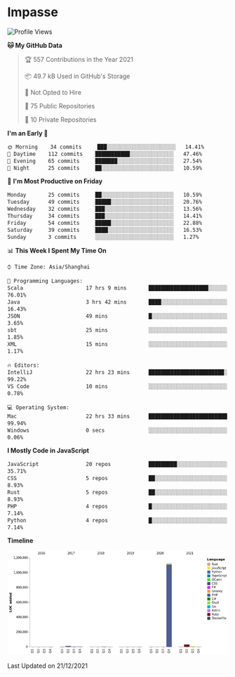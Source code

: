 # Impasse

<!--START_SECTION:waka-->
![Profile Views](http://img.shields.io/badge/Profile%20Views-0-blue)

**🐱 My GitHub Data** 

> 🏆 557 Contributions in the Year 2021
 > 
> 📦 49.7 kB Used in GitHub's Storage 
 > 
> 🚫 Not Opted to Hire
 > 
> 📜 75 Public Repositories 
 > 
> 🔑 10 Private Repositories  
 > 
**I'm an Early 🐤** 

```text
🌞 Morning    34 commits     ███░░░░░░░░░░░░░░░░░░░░░░   14.41% 
🌆 Daytime    112 commits    ███████████░░░░░░░░░░░░░░   47.46% 
🌃 Evening    65 commits     ███████░░░░░░░░░░░░░░░░░░   27.54% 
🌙 Night      25 commits     ██░░░░░░░░░░░░░░░░░░░░░░░   10.59%

```
📅 **I'm Most Productive on Friday** 

```text
Monday       25 commits     ██░░░░░░░░░░░░░░░░░░░░░░░   10.59% 
Tuesday      49 commits     █████░░░░░░░░░░░░░░░░░░░░   20.76% 
Wednesday    32 commits     ███░░░░░░░░░░░░░░░░░░░░░░   13.56% 
Thursday     34 commits     ███░░░░░░░░░░░░░░░░░░░░░░   14.41% 
Friday       54 commits     █████░░░░░░░░░░░░░░░░░░░░   22.88% 
Saturday     39 commits     ████░░░░░░░░░░░░░░░░░░░░░   16.53% 
Sunday       3 commits      ░░░░░░░░░░░░░░░░░░░░░░░░░   1.27%

```


📊 **This Week I Spent My Time On** 

```text
⌚︎ Time Zone: Asia/Shanghai

💬 Programming Languages: 
Scala                    17 hrs 9 mins       ███████████████████░░░░░░   76.01% 
Java                     3 hrs 42 mins       ████░░░░░░░░░░░░░░░░░░░░░   16.43% 
JSON                     49 mins             █░░░░░░░░░░░░░░░░░░░░░░░░   3.65% 
sbt                      25 mins             ░░░░░░░░░░░░░░░░░░░░░░░░░   1.85% 
XML                      15 mins             ░░░░░░░░░░░░░░░░░░░░░░░░░   1.17%

🔥 Editors: 
IntelliJ                 22 hrs 23 mins      ████████████████████████░   99.22% 
VS Code                  10 mins             ░░░░░░░░░░░░░░░░░░░░░░░░░   0.78%

💻 Operating System: 
Mac                      22 hrs 33 mins      █████████████████████████   99.94% 
Windows                  0 secs              ░░░░░░░░░░░░░░░░░░░░░░░░░   0.06%

```

**I Mostly Code in JavaScript** 

```text
JavaScript               20 repos            █████████░░░░░░░░░░░░░░░░   35.71% 
CSS                      5 repos             ██░░░░░░░░░░░░░░░░░░░░░░░   8.93% 
Rust                     5 repos             ██░░░░░░░░░░░░░░░░░░░░░░░   8.93% 
PHP                      4 repos             █░░░░░░░░░░░░░░░░░░░░░░░░   7.14% 
Python                   4 repos             █░░░░░░░░░░░░░░░░░░░░░░░░   7.14%

```


**Timeline**

![Chart not found](https://raw.githubusercontent.com/impasse/impasse/master/charts/bar_graph.png) 


 Last Updated on 21/12/2021
<!--END_SECTION:waka-->
